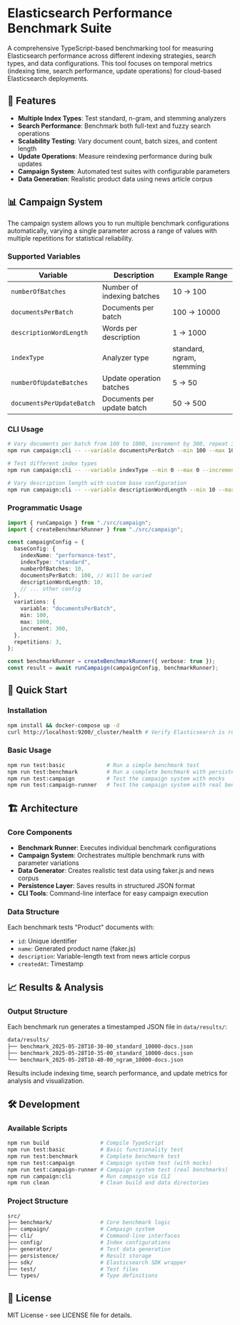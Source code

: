 # Elasticsearch Performance Benchmark Suite

A comprehensive TypeScript-based benchmarking tool for measuring Elasticsearch performance across different indexing strategies, search types, and data configurations. This tool focuses on temporal metrics (indexing time, search performance, update operations) for cloud-based Elasticsearch deployments.

## 🎯 Features

- **Multiple Index Types**: Test standard, n-gram, and stemming analyzers
- **Search Performance**: Benchmark both full-text and fuzzy search operations
- **Scalability Testing**: Vary document count, batch sizes, and content length
- **Update Operations**: Measure reindexing performance during bulk updates
- **Campaign System**: Automated test suites with configurable parameters
- **Data Generation**: Realistic product data using news article corpus

## 📊 Campaign System

The campaign system allows you to run multiple benchmark configurations automatically, varying a single parameter across a range of values with multiple repetitions for statistical reliability.

### Supported Variables

| Variable | Description | Example Range |
|----------|-------------|---------------|
| `numberOfBatches` | Number of indexing batches | 10 → 100 |
| `documentsPerBatch` | Documents per batch | 100 → 10000 |
| `descriptionWordLength` | Words per description | 1 → 1000 |
| `indexType` | Analyzer type | standard, ngram, stemming |
| `numberOfUpdateBatches` | Update operation batches | 5 → 50 |
| `documentsPerUpdateBatch` | Documents per update batch | 50 → 500 |

### CLI Usage

```bash
# Vary documents per batch from 100 to 1000, increment by 300, repeat 3 times
npm run campaign:cli -- --variable documentsPerBatch --min 100 --max 1000 --increment 300 --repetitions 3

# Test different index types
npm run campaign:cli -- --variable indexType --min 0 --max 0 --increment 0 --repetitions 2 --batches 20

# Vary description length with custom base configuration
npm run campaign:cli -- --variable descriptionWordLength --min 10 --max 100 --increment 2 --repetitions 2 --docs-per-batch 500
```

### Programmatic Usage

```typescript
import { runCampaign } from "./src/campaign";
import { createBenchmarkRunner } from "./src/campaign";

const campaignConfig = {
  baseConfig: {
    indexName: "performance-test",
    indexType: "standard",
    numberOfBatches: 10,
    documentsPerBatch: 100, // Will be varied
    descriptionWordLength: 10,
    // ... other config
  },
  variations: {
    variable: "documentsPerBatch",
    min: 100,
    max: 1000,
    increment: 300,
  },
  repetitions: 3,
};

const benchmarkRunner = createBenchmarkRunner({ verbose: true });
const result = await runCampaign(campaignConfig, benchmarkRunner);
```

## 🚀 Quick Start

### Installation

```bash
npm install && docker-compose up -d
curl http://localhost:9200/_cluster/health # Verify Elasticsearch is running
```

### Basic Usage

```bash
npm run test:basic             # Run a simple benchmark test
npm run test:benchmark         # Run a complete benchmark with persistence
npm run test:campaign          # Test the campaign system with mocks
npm run test:campaign-runner   # Test the campaign system with real benchmarks
```

## 🏗️ Architecture

### Core Components

- **Benchmark Runner**: Executes individual benchmark configurations
- **Campaign System**: Orchestrates multiple benchmark runs with parameter variations
- **Data Generator**: Creates realistic test data using faker.js and news corpus
- **Persistence Layer**: Saves results in structured JSON format
- **CLI Tools**: Command-line interface for easy campaign execution

### Data Structure

Each benchmark tests "Product" documents with:

- `id`: Unique identifier
- `name`: Generated product name (faker.js)
- `description`: Variable-length text from news article corpus
- `createdAt`: Timestamp

## 📈 Results & Analysis

### Output Structure

Each benchmark run generates a timestamped JSON file in `data/results/`:

```bash
data/results/
├── benchmark_2025-05-28T10-30-00_standard_10000-docs.json
├── benchmark_2025-05-28T10-35-00_standard_10000-docs.json
└── benchmark_2025-05-28T10-40-00_ngram_10000-docs.json
```

Results include indexing time, search performance, and update metrics for analysis and visualization.

## 🛠️ Development

### Available Scripts

```bash
npm run build                # Compile TypeScript
npm run test:basic           # Basic functionality test
npm run test:benchmark       # Complete benchmark test
npm run test:campaign        # Campaign system test (with mocks)
npm run test:campaign-runner # Campaign system test (real benchmarks)
npm run campaign:cli         # Run campaign via CLI
npm run clean                # Clean build and data directories
```

### Project Structure

```sh
src/
├── benchmark/               # Core benchmark logic
├── campaign/                # Campaign system
├── cli/                     # Command-line interfaces
├── config/                  # Index configurations
├── generator/               # Test data generation
├── persistence/             # Result storage
├── sdk/                     # Elasticsearch SDK wrapper
├── test/                    # Test files
└── types/                   # Type definitions
```

## 📄 License

MIT License - see LICENSE file for details.